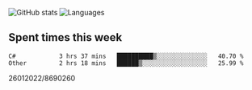 ![GitHub stats](https://github-readme-stats.vercel.app/api?username=emipa606&theme=github_dark&show_icons=true) 
![Languages](https://github-readme-stats.vercel.app/api/top-langs/?username=emipa606&theme=github_dark&layout=compact)

## Spent times this week
<!--START_SECTION:waka-->

```text
C#            3 hrs 37 mins   ██████████▒░░░░░░░░░░░░░░   40.70 %
Other         2 hrs 18 mins   ██████▒░░░░░░░░░░░░░░░░░░   25.99 %
```

<!--END_SECTION:waka-->


26012022/8690260
